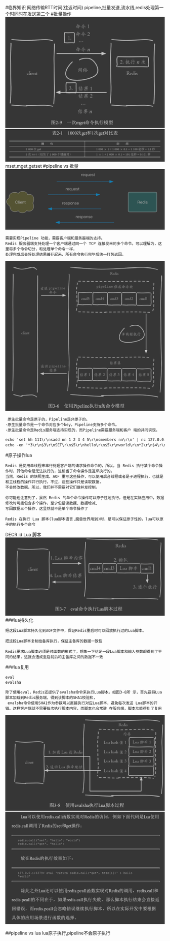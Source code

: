#临界知识
网络传输RTT时间(往返时间)
pipeline,批量发送,流水线,redis处理第一个时同时在发送第二个
[](http://www.redis.cn/documentation.html)
#批量操作
![](.z_04_分布式_redis_01_常见操作_string_list_set_sortedset_hash_pipeline_原子操作lua_事务_images/f564f428.png)
![](.z_04_分布式_redis_01_批量操作_pipeline_lua_images/b81e12dc.png)
mset,mget,getset
#pipeline vs 批量
![](.z_04_分布式_redis_01_批量操作_pipeline_lua_吞吐量优化_images/01a9c2b6.png)
```$xslt
需要实现Pipeline 功能，需要客户端和服务器端的支持。
Redis 服务器端支持处理一个客户端通过同一个 TCP 连接发来的多个命令。可以理解为，这里将多个命令切分，和处理单个命令一样，
处理完成后会将处理结果缓存起来，所有命令执行完毕后统一打包返回。
```
![](.z_04_分布式_redis_01_常见用法_string_list_set_sortedset_hash_pipeline_images/d846f5ce.png)
```$xslt
 原生批量命令是原子的，Pipeline是非原子的。 
·原生批量命令是一个命令对应多个key，Pipeline支持多个命令。
·原生批量命令是Redis服务端支持实现的，而Pipeline需要服务端和客户 端的共同实现。
```
```asp
echo 'set hh 111\r\nsadd nn 1 2 3 4 5\r\nsmembers nn\r\n' | nc 127.0.0.1 6379//非管道
echo -en '*3\r\n$3\r\nSET\r\n$5\r\nhello\r\n$5\r\nworld\r\n*2\r\n$4\r\nincr\r\ n$7\r\ncounter\r\n' | redis-cli --pipe//管道
```
#原子操作lua
```$xslt
Redis 是使用单线程来串行处理客户端的请求操作命令的，所以，当 Redis 执行某个命令操作时，其他命令是无法执行的，这相当于命令操作是互斥执行的。
当然，Redis 的快照生成、AOF 重写这些操作，可以使用后台线程或者是子进程执行，也就是和主线程的操作并行执行。不过，这些操作只是读取数据，
不会修改数据，所以，我们并不需要对它们做并发控制。

你可能也注意到了，虽然 Redis 的单个命令操作可以原子性地执行，但是在实际应用中，数据修改时可能包含多个操作，至少包括读数据、数据增减、
写回数据三个操作，这显然就不是单个命令操作了

Redis 在执行 Lua 脚本(lua脚本语言,魔兽世界用到)时，是可以保证原子性的，lua可以原子的执行多个命令
```
DECR id
Lua 脚本
![](.z_04_分布式_redis_01_常见操作_string_list_set_sortedset_hash_pipeline_原子操作lua_images/b0834a19.png)
###lua持久化
```$xslt
把这段Lua脚本持久化到AOF文件中，保证Redis重启时可以回放执行过的Lua脚本。

把这段Lua脚本复制给备库执行，保证主备库的数据一致性

Redis要求Lua脚本必须是纯函数的形式了，想象一下给定一段Lua脚本和输入参数却得到了不同的结果，这就会造成重启前后和主备库之间的数据不一致
```
[](http://mysql.taobao.org/monthly/2019/01/06/)
###lua复用
```
eval
evalsha
```
```$xslt
除了使用eval，Redis还提供了evalsha命令来执行Lua脚本。如图3-8所 示，首先要将Lua脚本加载到Redis服务端，得到该脚本的SHA1校验和，
 evalsha命令使用SHA1作为参数可以直接执行对应Lua脚本，避免每次发送 Lua脚本的开销。这样客户端就不需要每次执行脚本内容，而脚本也会常驻 在服务端，脚本功能得到了复用
```
![](.z_04_分布式_redis_01_常见操作_string_list_set_sortedset_hash_pipeline_原子操作lua_images/8b2356bf.png)
![](.z_04_分布式_redis_01_常见操作_string_list_set_sortedset_hash_pipeline_原子操作lua_images/649a14ef.png)


##pipeline vs lua
lua原子执行,pipeline不会原子执行
